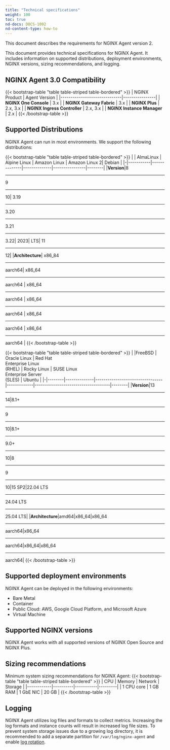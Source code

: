 ```yaml
---
title: "Technical specifications"
weight: 100
toc: true
nd-docs: DOCS-1092
nd-content-type: how-to
---
```


This document describes the requirements for NGINX Agent version 2.

This document provides technical specifications for NGINX Agent. It includes information on supported distributions, deployment environments, NGINX versions, sizing recommendations, and logging.

## NGINX Agent 3.0 Compatibility
{{< bootstrap-table "table table-striped table-bordered" >}}
| NGINX Product                | Agent Version  |
|------------------------------|----------------|
| **NGINX One Console**        | 3.x            |
| **NGINX Gateway Fabric**     | 3.x            |
| **NGINX Plus**               | 2.x, 3.x       |
| **NGINX Ingress Controller** | 2.x, 3.x       |
| **NGINX Instance Manager**   | 2.x            |
{{< /bootstrap-table >}}

## Supported Distributions

NGINX Agent can run in most environments. We support the following distributions:

{{< bootstrap-table "table table-striped table-bordered" >}}
| | AlmaLinux | Alpine Linux | Amazon Linux | Amazon Linux 2| Debian |
|-|-----------|--------------|--------------|----------------|--------|
|**Version**|8 <br><hr>9 <br><hr>10|  3.19<br><hr>3.20<br><hr> 3.21<br><hr> 3.22|  2023|  LTS|  11<br><hr> 12|
|**Architecture**| x86_84<br><hr>aarch64| x86_64<br><hr>aarch64 | x86_64<br><hr>aarch64 | x86_64<br><hr>aarch64 | x86_64<br><hr>aarch64 | x86_64<br><hr>aarch64 |
{{< /bootstrap-table >}}

{{< bootstrap-table "table table-striped table-bordered" >}}
| |FreeBSD | Oracle Linux | Red Hat <br>Enterprise Linux <br>(RHEL) | Rocky Linux | SUSE Linux <br>Enterprise Server <br>(SLES) | Ubuntu |
|-|--------|--------------|---------------------------------|-------------|-------------------------------------|--------|
|**Version**|13<br><hr>14|8.1+<br><hr>9<br><hr>10|8.1+<br><hr>9.0+<br><hr>10|8<br><hr>9<br><hr>10|15 SP2|22.04 LTS<br><hr>24.04 LTS<br><hr>25.04 LTS|
|**Architecture**|amd64|x86_64|x86_64<br><hr>aarch64|x86_64<br><hr>aarch64|x86_64|x86_64<br><hr>aarch64|
{{< /bootstrap-table >}}


## Supported deployment environments

NGINX Agent can be deployed in the following environments:

- Bare Metal
- Container
- Public Cloud: AWS, Google Cloud Platform, and Microsoft Azure
- Virtual Machine

## Supported NGINX versions

NGINX Agent works with all supported versions of NGINX Open Source and NGINX Plus.


## Sizing recommendations

Minimum system sizing recommendations for NGINX Agent:
{{< bootstrap-table "table table-striped table-bordered" >}}
| CPU        | Memory   | Network   | Storage |
|------------|----------|-----------|---------|
| 1 CPU core | 1 GB RAM | 1 GbE NIC | 20 GB   |
{{< /bootstrap-table >}}

## Logging

NGINX Agent utilizes log files and formats to collect metrics. Increasing the log formats and instance counts will result in increased log file sizes. To prevent system storage issues due to a growing log directory, it is recommended to add a separate partition for `/var/log/nginx-agent` and enable [log rotation](http://nginx.org/en/docs/control.html#logs).